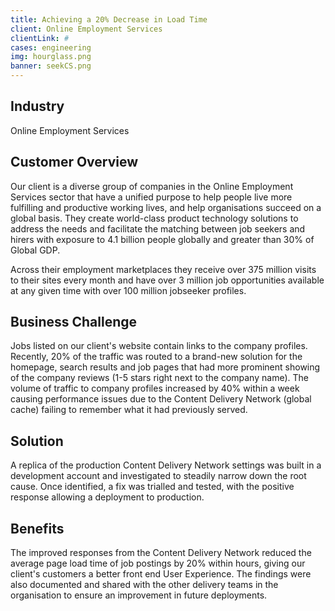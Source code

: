 ```yaml
---
title: Achieving a 20% Decrease in Load Time
client: Online Employment Services
clientLink: #
cases: engineering
img: hourglass.png
banner: seekCS.png
---
```


## Industry

Online Employment Services

## Customer Overview

Our client is a diverse group of companies in the Online Employment Services sector that have a unified purpose to help people live more fulfilling and productive working lives, and help organisations succeed on a global basis. They create world-class product technology solutions to address the needs and facilitate the matching between job seekers and hirers with exposure to 4.1 billion people globally and greater than 30% of Global GDP.

Across their employment marketplaces they receive over 375 million visits to their sites every month and have over 3 million job opportunities available at any given time with over 100 million jobseeker profiles.

## Business Challenge

Jobs listed on our client's website contain links to the company profiles. Recently, 20% of the traffic was routed to a brand-new solution for the homepage, search results and job pages that had more prominent showing of the company reviews (1-5 stars right next to the company name). The volume of traffic to company profiles increased by 40% within a week causing performance issues due to the Content Delivery Network (global cache) failing to remember what it had previously served.

## Solution

A replica of the production Content Delivery Network settings was built in a development account and investigated to steadily narrow down the root cause. Once identified, a fix was trialled and tested, with the positive response allowing a deployment to production.

## Benefits

The improved responses from the Content Delivery Network reduced the average page load time of job postings by 20% within hours, giving our client's customers a better front end User Experience. The findings were also documented and shared with the other delivery teams in the organisation to ensure an improvement in future deployments.
